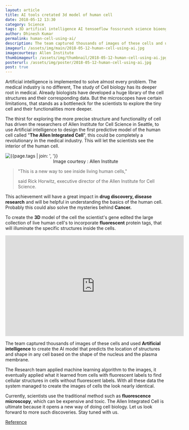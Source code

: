 ```yaml
---
layout: article
title: AI tools cretated 3d model of human cell
date: 2018-05-12 13:30 
category: Science
tags: 3D artifical intelligence AI tensoeflow fosscrunch science bioengineering  model cells genes machinelearning medicine biology
author: Dhinesh Kumar
permalink: human-cell-using-ai/
description: The team captured thousands of images of these cells and used Artificial intelligence to create the AI model that predicts the location of structures and shape in any cell based on the shape of the nucleus and the plasma membrane.
imageurl: /assets/img/main/2018-05-12-human-cell-using-ai.jpg
imagecourtesy: Allen Institute
thumbimageurl: /assets/img/thumbnail/2018-05-12-human-cell-using-ai.jpg
posterurl: /assets/img/poster/2018-05-12-human-cell-using-ai.jpg
post: true
---
```

<p><span class="first-letter">A</span>rtificial intelligence is implemented to solve almost every problem. The medical industry is no different, The study of Cell biology has its deeper root in medical. Already biologists have developed a huge library of the cell structures and their corresponding data. But the microscopes have certain limitations, that stands as a bottleneck for the scientists to explore the tiny cell and their functionalities more deeper.</p>
<p>The thirst for exploring the more precise structure and functionality of cell has driven the researchers of Allen Institute for Cell Science in Seattle, to use Artificial intelligence to design the first predictive model of the human cell called "<strong>The Allen Integrated Cell</strong>", this could be completely a revolutionary in the medical industry. This will let the scientists see the interior of the human cell.</p>

<div class="article-main-img artimg2">
		<img src="{{ site.baseurl }}/assets/img/main/2018-05-12-human-cell-using-ai-1.gif" alt="{{page.tags | join: ', '}}">
<footer class="imgcc">
    <center>Image courtesy : Allen Institute</center>
</footer>
</div>
<blockquote class="blockquote">
  <p class="mb-0">"This is a new way to see inside living human cells,"
</p>
  <footer class="blockquote-footer"> said Rick Horwitz, executive director of the Allen Institute for Cell Science.</footer>
</blockquote>
<p>This achievement will have a great impact in <strong>drug discovery, disease research</strong> and will be helpful in understanding the basics of the human cell. Probably this could also solve the mysteries behind <strong>Cancer.</strong></p>
<p>To create the <strong>3D</strong> model of the cell the scientist's gene edited the large collection of live human cell's to incorporate <strong>fluorescent</strong> protein tags, that will illuminate the specific structures inside the cells.</p>
<p><iframe src="https://www.youtube.com/embed/kQkMNOOakGY?rel=0" width="560" height="315" frameborder="0" allowfullscreen="allowfullscreen"></iframe></p>
<p>The team captured thousands of images of these cells and used <strong>Artificial intelligence</strong> to create the AI model that predicts the location of structures and shape in any cell based on the shape of the nucleus and the plasma membrane.</p>
<p>The Research team applied machine learning algorithm to the images, it eventually applied what it learned from cells with fluorescent labels to find cellular structures in cells without fluorescent labels. With all these data the system managed to create the images of cells the look nearly identical.</p>
<p>Currently, scientists use the traditional method such as <strong>fluorescence microscopy</strong>, which can be expensive and toxic. The Allen Integrated Cell is ultimate because it opens a new way of doing cell biology. Let us look forward to more such discoveries. Stay tuned with us.</p>
<p><a title="Artificial Intelligence Takes Scientists Inside Living Human Cells" href="https://www.npr.org/sections/health-shots/2018/05/09/609361688/artificial-intelligence-takes-scientists-inside-living-human-cells?utm_campaign=KHN%3A%20First%20Edition&amp;utm_source=hs_email&amp;utm_medium=email&amp;utm_content=62778324&amp;_hsenc=p2ANqtz-9dZHGyHMcZA3YgQhBmKffnxXxRFCuI0v8zOp7EOFNB3y6G9e6zeQljY8dUlihcr3OhWBKRltNZgZuoL70Dng6uNIf72w&amp;_hsmi=62778324" target="_blank">Reference</a></p>
